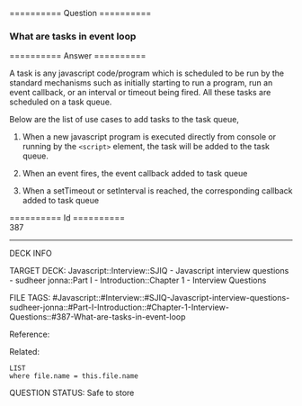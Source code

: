 ========== Question ==========  

### What are tasks in event loop  

========== Answer ==========  

A task is any javascript code/program which is scheduled to be run by the
standard mechanisms such as initially starting to run a program, run an event
callback, or an interval or timeout being fired. All these tasks are scheduled
on a task queue.

Below are the list of use cases to add tasks to the task queue,

1. When a new javascript program is executed directly from console or running by
    the `<script>` element, the task will be added to the task queue.

2. When an event fires, the event callback added to task queue

3. When a setTimeout or setInterval is reached, the corresponding callback added
    to task queue

========== Id ==========  
387

---

DECK INFO

TARGET DECK: Javascript::Interview::SJIQ - Javascript interview questions - sudheer jonna::Part I - Introduction::Chapter 1 - Interview Questions

FILE TAGS: #Javascript::#Interview::#SJIQ-Javascript-interview-questions-sudheer-jonna::#Part-I-Introduction::#Chapter-1-Interview-Questions::#387-What-are-tasks-in-event-loop

Reference:

Related:

```dataview
LIST
where file.name = this.file.name
```

QUESTION STATUS: Safe to store

